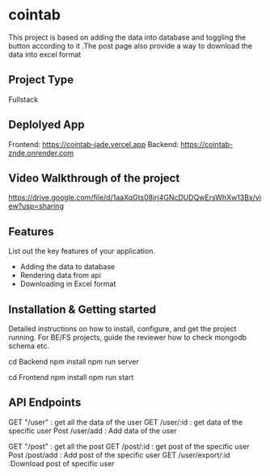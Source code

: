 # cointab
This project is based on adding the data into database and toggling the button according to it .The post page also provide a way to download the data into excel format

## Project Type
 Fullstack

  ## Deplolyed App
 Frontend: https://cointab-jade.vercel.app
Backend: https://cointab-znde.onrender.com

  ## Video Walkthrough of the project
https://drive.google.com/file/d/1aaXqGts08irj4GNcDUDQwErsWhXw13Bx/view?usp=sharing
## Features
List out the key features of your application.

- Adding the data to database
- Rendering data from api
- Downloading in Excel format

## Installation & Getting started
Detailed instructions on how to install, configure, and get the project running. For BE/FS projects, guide the reviewer how to check mongodb schema etc.

cd Backend
npm install
npm run server

cd Frontend
npm install
npm run start

## API Endpoints

GET  "/user"  : get all the data of the user
GET  /user/:id  : get data of the specific user
Post  /user/add  : Add data of the user


GET  "/post"  : get all the post
GET  /post/:id  : get post of the specific user
Post  /post/add  : Add post of the specific user
GET   /user/export/:id  :Download post of specific user





